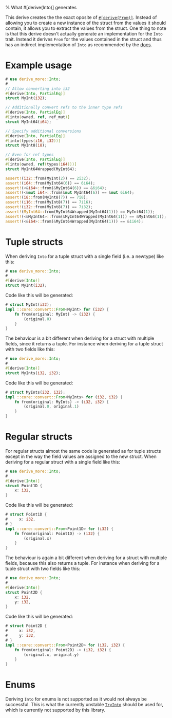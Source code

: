 % What #[derive(Into)] generates

This derive creates the the exact oposite of [`#[derive(From)]`](from.html).
Instead of allowing you to create a new instance of the struct from the values
it should contain, it allows you to extract the values from the struct.
One thing to note is that this derive doesn't actually generate an
implementation for the `Into` trait.
Instead it derives `From` for the values contained in the struct and thus has an
indirect implementation of `Into` as recommended by the
[docs](https://doc.rust-lang.org/core/convert/trait.Into.html).

# Example usage
```rust
# use derive_more::Into;
#
// Allow converting into i32
#[derive(Into, PartialEq)]
struct MyInt(i32);

// Additionally convert refs to the inner type refs
#[derive(Into, PartialEq)]
#[into(owned, ref, ref_mut)]
struct MyInt64(i64);

// Specify additional conversions
#[derive(Into, PartialEq)]
#[into(types(i16, i32))]
struct MyInt8(i8);

// Even for ref types
#[derive(Into, PartialEq)]
#[into(owned, ref(types(i64)))]
struct MyInt64Wrapped(MyInt64);

assert!(i32::from(MyInt(2)) == 2i32);
assert!(i64::from(MyInt64(6)) == 6i64);
assert!(<&i64>::from(&MyInt64(6)) == &6i64);
assert!(<&mut i64>::from(&mut MyInt64(6)) == &mut 6i64);
assert!(i8::from(MyInt8(7)) == 7i8);
assert!(i16::from(MyInt8(7)) == 7i16);
assert!(i32::from(MyInt8(7)) == 7i32);
assert!(MyInt64::from(MyInt64Wrapped(MyInt64(1))) == MyInt64(1));
assert!(<&MyInt64>::from(&MyInt64Wrapped(MyInt64(1))) == &MyInt64(1));
assert!(<&i64>::from(&MyInt64Wrapped(MyInt64(1))) == &1i64);
```

# Tuple structs

When deriving `Into` for a tuple struct with a single field (i.e. a newtype) like this:

```rust
# use derive_more::Into;
#
#[derive(Into)]
struct MyInt(i32);
```

Code like this will be generated:

```rust
# struct MyInt(i32);
impl ::core::convert::From<MyInt> for (i32) {
    fn from(original: MyInt) -> (i32) {
        (original.0)
    }
}
```

The behaviour is a bit different when deriving for a struct with multiple
fields, since it returns a tuple. For instance when deriving for a tuple struct
with two fields like this:

```rust
# use derive_more::Into;
#
#[derive(Into)]
struct MyInts(i32, i32);
```

Code like this will be generated:

```rust
# struct MyInts(i32, i32);
impl ::core::convert::From<MyInts> for (i32, i32) {
    fn from(original: MyInts) -> (i32, i32) {
        (original.0, original.1)
    }
}
```

# Regular structs

For regular structs almost the same code is generated as for tuple structs
except in the way the field values are assigned to the new struct.
When deriving for a regular struct with a single field like this:

```rust
# use derive_more::Into;
#
#[derive(Into)]
struct Point1D {
    x: i32,
}
```

Code like this will be generated:

```rust
# struct Point1D {
#     x: i32,
# }
impl ::core::convert::From<Point1D> for (i32) {
    fn from(original: Point1D) -> (i32) {
        (original.x)
    }
}
```

The behaviour is again a bit different when deriving for a struct with multiple
fields, because this also returns a tuple. For instance when deriving for a
tuple struct with two fields like this:

```rust
# use derive_more::Into;
#
#[derive(Into)]
struct Point2D {
    x: i32,
    y: i32,
}

```

Code like this will be generated:

```rust
# struct Point2D {
#     x: i32,
#     y: i32,
# }
impl ::core::convert::From<Point2D> for (i32, i32) {
    fn from(original: Point2D) -> (i32, i32) {
        (original.x, original.y)
    }
}
```

# Enums

Deriving `Into` for enums is not supported as it would not always be successful.
This is what the currently unstable
[`TryInto`](https://doc.rust-lang.org/core/convert/trait.TryInto.html) should be
used for, which is currently not supported by this library.

